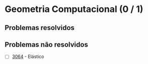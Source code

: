 # Geometria Computacional (0 / 1)



## Problemas resolvidos


## Problemas não resolvidos

- [ ]  [3064](https://www.beecrowd.com.br/repository/UOJ_3064.html) - Elástico
